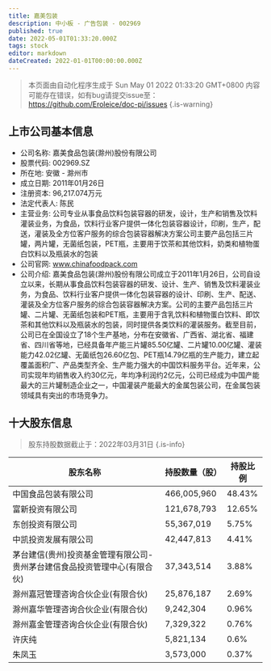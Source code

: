 ```yaml
---
title: 嘉美包装
description: 中小板 - 广告包装 - 002969
published: true
date: 2022-05-01T01:33:20.000Z
tags: stock
editor: markdown
dateCreated: 2022-01-01T00:00:00.000Z
---
```


> 本页面由自动化程序生成于 Sun May 01 2022 01:33:20 GMT+0800
> 内容可能存在错误，如有bug请提交issue至：https://github.com/Eroleice/doc-pi/issues
{.is-warning}

## 上市公司基本信息
- 公司名称: 嘉美食品包装(滁州)股份有限公司
- 股票代码: 002969.SZ
- 所在地: 安徽 - 滁州市
- 成立日期: 2011年01月26日
- 注册资本: 96,217.074万元
- 法定代表人: 陈民
- 主营业务: 公司专业从事食品饮料包装容器的研发，设计，生产和销售及饮料灌装业务，为食品，饮料行业客户提供一体化包装容器设计，印刷，生产，配送，灌装及全方位客户服务的综合包装容器解决方案公司主要产品包括三片罐，两片罐，无菌纸包装，PET瓶，主要用于饮茶和其他饮料，奶类和植物蛋白饮料以及瓶装水的包装
- 公司官网: www.chinafoodpack.com
- 公司介绍: 嘉美食品包装(滁州)股份有限公司成立于2011年1月26日，公司自设立以来，长期从事食品饮料包装容器的研发、设计、生产、销售及饮料灌装业务，为食品、饮料行业客户提供一体化包装容器的设计、印刷、生产、配送、灌装及全方位客户服务的综合包装容器解决方案。公司的主要产品包括三片罐、二片罐、无菌纸包装和PET瓶，主要用于含乳饮料和植物蛋白饮料、即饮茶和其他饮料以及瓶装水的包装，同时提供各类饮料的灌装服务。截至目前，公司已在全国设立了18个生产基地，分布在安徽省、广西省、湖北省、福建省、四川省等地，已经具备年产能三片罐85.50亿罐、二片罐10.00亿罐、灌装能力42.02亿罐、无菌纸包26.60亿包、PET瓶14.79亿瓶的生产能力，建立起覆盖面积广、产品类型齐全、生产能力强大的中国饮料服务平台。近年来，公司实现年均销售收入约30亿元，年均净利润约2亿元，公司已经成为中国产能最大的三片罐制造企业之一，中国灌装产能最大的金属包装公司，在金属包装领域具有突出的市场竞争力。


## 十大股东信息
> 股东持股数据截止于：2022年03月31日
{.is-info}

| 股东名称 | 持股数量（股） | 持股比例 |
| --- | --- | --- |
| 中国食品包装有限公司 | 466,005,960 | 48.43% |
| 富新投资有限公司 | 121,678,793 | 12.65% |
| 东创投资有限公司 | 55,367,019 | 5.75% |
| 中凯投资发展有限公司 | 42,447,813 | 4.41% |
| 茅台建信(贵州)投资基金管理有限公司-贵州茅台建信食品投资管理中心(有限合伙) | 37,343,514 | 3.88% |
| 滁州嘉冠管理咨询合伙企业(有限合伙) | 25,876,187 | 2.69% |
| 滁州嘉华管理咨询合伙企业(有限合伙) | 9,242,304 | 0.96% |
| 滁州嘉金管理咨询合伙企业(有限合伙) | 7,329,322 | 0.76% |
| 许庆纯 | 5,821,134 | 0.6% |
| 朱凤玉 | 3,573,000 | 0.37% |




